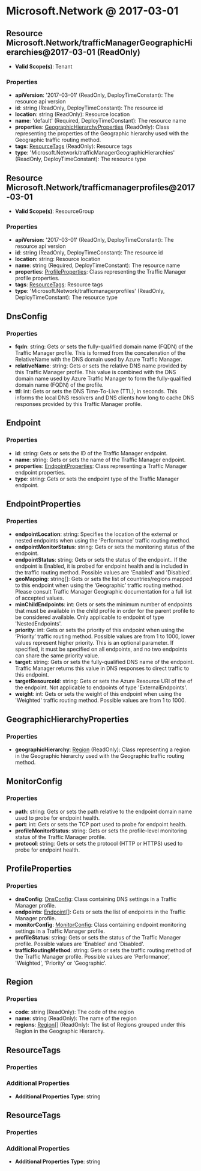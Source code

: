 # Microsoft.Network @ 2017-03-01

## Resource Microsoft.Network/trafficManagerGeographicHierarchies@2017-03-01 (ReadOnly)
* **Valid Scope(s)**: Tenant
### Properties
* **apiVersion**: '2017-03-01' (ReadOnly, DeployTimeConstant): The resource api version
* **id**: string (ReadOnly, DeployTimeConstant): The resource id
* **location**: string (ReadOnly): Resource location
* **name**: 'default' (Required, DeployTimeConstant): The resource name
* **properties**: [GeographicHierarchyProperties](#geographichierarchyproperties) (ReadOnly): Class representing the properties of the Geographic hierarchy used with the Geographic traffic routing method.
* **tags**: [ResourceTags](#resourcetags) (ReadOnly): Resource tags
* **type**: 'Microsoft.Network/trafficManagerGeographicHierarchies' (ReadOnly, DeployTimeConstant): The resource type

## Resource Microsoft.Network/trafficmanagerprofiles@2017-03-01
* **Valid Scope(s)**: ResourceGroup
### Properties
* **apiVersion**: '2017-03-01' (ReadOnly, DeployTimeConstant): The resource api version
* **id**: string (ReadOnly, DeployTimeConstant): The resource id
* **location**: string: Resource location
* **name**: string (Required, DeployTimeConstant): The resource name
* **properties**: [ProfileProperties](#profileproperties): Class representing the Traffic Manager profile properties.
* **tags**: [ResourceTags](#resourcetags): Resource tags
* **type**: 'Microsoft.Network/trafficmanagerprofiles' (ReadOnly, DeployTimeConstant): The resource type

## DnsConfig
### Properties
* **fqdn**: string: Gets or sets the fully-qualified domain name (FQDN) of the Traffic Manager profile.  This is formed from the concatenation of the RelativeName with the DNS domain used by Azure Traffic Manager.
* **relativeName**: string: Gets or sets the relative DNS name provided by this Traffic Manager profile.  This value is combined with the DNS domain name used by Azure Traffic Manager to form the fully-qualified domain name (FQDN) of the profile.
* **ttl**: int: Gets or sets the DNS Time-To-Live (TTL), in seconds.  This informs the local DNS resolvers and DNS clients how long to cache DNS responses provided by this Traffic Manager profile.

## Endpoint
### Properties
* **id**: string: Gets or sets the ID of the Traffic Manager endpoint.
* **name**: string: Gets or sets the name of the Traffic Manager endpoint.
* **properties**: [EndpointProperties](#endpointproperties): Class representing a Traffic Manager endpoint properties.
* **type**: string: Gets or sets the endpoint type of the Traffic Manager endpoint.

## EndpointProperties
### Properties
* **endpointLocation**: string: Specifies the location of the external or nested endpoints when using the ‘Performance’ traffic routing method.
* **endpointMonitorStatus**: string: Gets or sets the monitoring status of the endpoint.
* **endpointStatus**: string: Gets or sets the status of the endpoint..  If the endpoint is Enabled, it is probed for endpoint health and is included in the traffic routing method.  Possible values are 'Enabled' and 'Disabled'.
* **geoMapping**: string[]: Gets or sets the list of countries/regions mapped to this endpoint when using the ‘Geographic’ traffic routing method. Please consult Traffic Manager Geographic documentation for a full list of accepted values.
* **minChildEndpoints**: int: Gets or sets the minimum number of endpoints that must be available in the child profile in order for the parent profile to be considered available. Only applicable to endpoint of type 'NestedEndpoints'.
* **priority**: int: Gets or sets the priority of this endpoint when using the ‘Priority’ traffic routing method. Possible values are from 1 to 1000, lower values represent higher priority. This is an optional parameter.  If specified, it must be specified on all endpoints, and no two endpoints can share the same priority value.
* **target**: string: Gets or sets the fully-qualified DNS name of the endpoint.  Traffic Manager returns this value in DNS responses to direct traffic to this endpoint.
* **targetResourceId**: string: Gets or sets the Azure Resource URI of the of the endpoint.  Not applicable to endpoints of type 'ExternalEndpoints'.
* **weight**: int: Gets or sets the weight of this endpoint when using the 'Weighted' traffic routing method. Possible values are from 1 to 1000.

## GeographicHierarchyProperties
### Properties
* **geographicHierarchy**: [Region](#region) (ReadOnly): Class representing a region in the Geographic hierarchy used with the Geographic traffic routing method.

## MonitorConfig
### Properties
* **path**: string: Gets or sets the path relative to the endpoint domain name used to probe for endpoint health.
* **port**: int: Gets or sets the TCP port used to probe for endpoint health.
* **profileMonitorStatus**: string: Gets or sets the profile-level monitoring status of the Traffic Manager profile.
* **protocol**: string: Gets or sets the protocol (HTTP or HTTPS) used to probe for endpoint health.

## ProfileProperties
### Properties
* **dnsConfig**: [DnsConfig](#dnsconfig): Class containing DNS settings in a Traffic Manager profile.
* **endpoints**: [Endpoint](#endpoint)[]: Gets or sets the list of endpoints in the Traffic Manager profile.
* **monitorConfig**: [MonitorConfig](#monitorconfig): Class containing endpoint monitoring settings in a Traffic Manager profile.
* **profileStatus**: string: Gets or sets the status of the Traffic Manager profile.  Possible values are 'Enabled' and 'Disabled'.
* **trafficRoutingMethod**: string: Gets or sets the traffic routing method of the Traffic Manager profile.  Possible values are 'Performance', 'Weighted', 'Priority' or 'Geographic'.

## Region
### Properties
* **code**: string (ReadOnly): The code of the region
* **name**: string (ReadOnly): The name of the region
* **regions**: [Region](#region)[] (ReadOnly): The list of Regions grouped under this Region in the Geographic Hierarchy.

## ResourceTags
### Properties
### Additional Properties
* **Additional Properties Type**: string

## ResourceTags
### Properties
### Additional Properties
* **Additional Properties Type**: string

